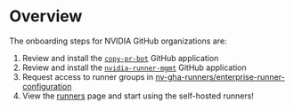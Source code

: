 # Overview

The onboarding steps for NVIDIA GitHub organizations are:

1. Review and install the [`copy-pr-bot`](../apps/copy-pr-bot/index.md) GitHub application
1. Review and install the [`nvidia-runner-mgmt`](../apps/nvidia-runner-mgmt/index.md) GitHub application
1. Request access to runner groups in [nv-gha-runners/enterprise-runner-configuration](https://github.com/nv-gha-runners/enterprise-runner-configuration)
1. View the [runners](../runners/index.md) page and start using the self-hosted runners!
